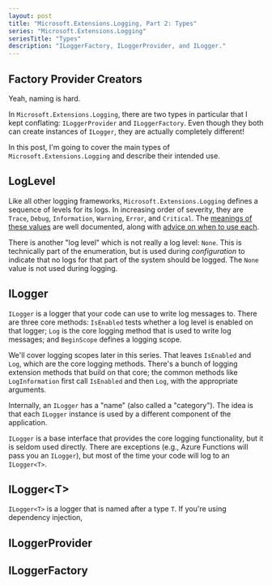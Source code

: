 ```yaml
---
layout: post
title: "Microsoft.Extensions.Logging, Part 2: Types"
series: "Microsoft.Extensions.Logging"
seriesTitle: "Types"
description: "ILoggerFactory, ILoggerProvider, and ILogger."
---
```


## Factory Provider Creators

Yeah, naming is hard.

In `Microsoft.Extensions.Logging`, there are two types in particular that I kept conflating: `ILoggerProvider` and `ILoggerFactory`. Even though they both can create instances of `ILogger`, they are actually completely different!

In this post, I'm going to cover the main types of `Microsoft.Extensions.Logging` and describe their intended use.

## LogLevel

Like all other logging frameworks, `Microsoft.Extensions.Logging` defines a sequence of levels for its logs. In increasing order of severity, they are `Trace`, `Debug`, `Information`, `Warning`, `Error`, and `Critical`. The [meanings of these values](https://docs.microsoft.com/en-us/dotnet/api/microsoft.extensions.logging.loglevel) are well documented, along with [advice on when to use each](https://docs.microsoft.com/en-us/aspnet/core/fundamentals/logging/#log-level).

There is another "log level" which is not really a log level: `None`. This is technically part of the enumeration, but is used during *configuration* to indicate that no logs for that part of the system should be logged. The `None` value is not used during logging.

## ILogger

`ILogger` is a logger that your code can use to write log messages to. There are three core methods: `IsEnabled` tests whether a log level is enabled on that logger; `Log` is the core logging method that is used to write log messages; and `BeginScope` defines a logging scope.

We'll cover logging scopes later in this series. That leaves `IsEnabled` and `Log`, which are the core logging methods. There's a bunch of logging extension methods that build on that core; the common methods like `LogInformation` first call `IsEnabled` and then `Log`, with the appropriate arguments.

Internally, an `ILogger` has a "name" (also called a "category"). The idea is that each `ILogger` instance is used by a different component of the application.

`ILogger` is a base interface that provides the core logging functionality, but it is seldom used directly. There are exceptions (e.g., Azure Functions will pass you an `ILogger`), but most of the time your code will log to an `ILogger<T>`.

## ILogger&lt;T&gt;

`ILogger<T>` is a logger that is named after a type `T`. If you're using dependency injection, 

## ILoggerProvider

## ILoggerFactory
